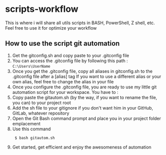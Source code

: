 # scripts-workflow

This is where i will share all utils scripts in BASH, PowerShell, Z shell, etc.
Feel free to use it for optimize your workflow

## How to use the script git automation

1. Get the gitconfig.sh and copy paste to your .gitconfig file
2. You can access the .gitconfig file by following this path :
    `C:\Users\UserName`
3. Once you get the .gitconfig file, copy all aliases in gitconfig.sh to the .gitconfig file after a [alias] tag
If you want to use a different alias or your own alias, feel free to change the alias in your file
4. Once you configure the .gitconfig file, you are ready to use my little git automation script for your workspace. You have to :
5. Copy paste the gitautom.sh (by the way, if you want to rename the file, you can) to your project root
6. Add the sh file to your gitignore if you don't want him in your GitHub, GitLab, whatever repository
7. Open the Git Bash command prompt and place you in your project folder emplacement
8. Use this command
   ```
    $ bash gitautom.sh
   ```
9. Get started, get efficient and enjoy the awesomeness of automation
